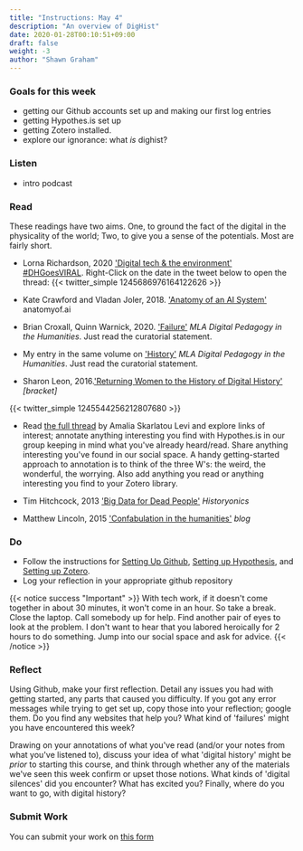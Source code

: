 ```yaml
---
title: "Instructions: May 4"
description: "An overview of DigHist"
date: 2020-01-28T00:10:51+09:00
draft: false
weight: -3
author: "Shawn Graham"
---
```


### Goals for this week

- getting our Github accounts set up and making our first log entries
- getting Hypothes.is set up
- getting Zotero installed.
- explore our ignorance: what _is_ dighist?

### Listen

- intro podcast

### Read

These readings have two aims. One, to ground the fact of the digital in the physicality of the world; Two, to give you a sense of the potentials. Most are fairly short.

+ Lorna Richardson, 2020 ['Digital tech & the environment'](https://twitter.com/lornarichardson/status/1245686976164122626) [#DHGoesVIRAL](https://twitter.com/hashtag/DHGoesVIRAL). Right-Click on the date in the tweet below to open the thread:
{{< twitter_simple 1245686976164122626 >}}

+ Kate Crawford and Vladan Joler, 2018. ['Anatomy of an AI System'](https://anatomyof.ai) anatomyof.ai

+ Brian Croxall, Quinn Warnick, 2020. ['Failure'](https://digitalpedagogy.hcommons.org/keyword/Failure) _MLA Digital Pedagogy in the Humanities_. Just read the curatorial statement.

+ My entry in the same volume on ['History'](https://digitalpedagogy.hcommons.org/keyword/History/) _MLA Digital Pedagogy in the Humanities_. Just read the curatorial statement.

+ Sharon Leon, 2016.['Returning Women to the History of Digital History'](http://www.6floors.org/bracket/2016/03/07/returning-women-to-the-history-of-digital-history/) _[bracket]_

{{< twitter_simple 1245544256212807680 >}}

+ Read [the full thread](https://twitter.com/amaliasl/status/1245544256212807680) by Amalia Skarlatou Levi and explore links of interest; annotate anything interesting you find with Hypothes.is in our group keeping in mind what you've already heard/read. Share anything interesting you've found in our social space. A handy getting-started approach to annotation is to think of the three W's: the weird, the wonderful, the worrying. Also add anything you read or anything interesting you find to your Zotero library.

+ Tim Hitchcock, 2013 ['Big Data for Dead People'](https://historyonics.blogspot.ca/2013/12/big-data-for-dead-people-digital.html) _Historyonics_

+ Matthew Lincoln, 2015 ['Confabulation in the humanities'](https://matthewlincoln.net/2015/03/21/confabulation-in-the-humanities.html) _blog_

### Do

- Follow the instructions for [Setting Up Github](/week/2020-wk1/github), [Setting up Hypothesis](/week/2020-wk1/hypothesis), and [Setting up Zotero](/week/2020-wk1/zotero).
- Log your reflection in your appropriate github repository

{{< notice success "Important" >}} With tech work, if it doesn't come together in about 30 minutes, it won't come in an hour. So take a break. Close the laptop. Call somebody up for help. Find another pair of eyes to look at the problem. I don't want to hear that you labored heroically for 2 hours to do something. Jump into our social space and ask for advice.
{{< /notice >}}

### Reflect

Using Github, make your first reflection. Detail any issues you had with getting started, any parts that caused you difficulty. If you got any error messages while trying to get set up, copy those into your reflection; google them. Do you find any websites that help you? What kind of 'failures' might you have encountered this week?

Drawing on your annotations of what you've read (and/or your notes from what you've listened to), discuss your idea of what 'digital history' might be _prior_ to starting this course, and think through whether any of the materials we've seen this week confirm or upset those notions. What kinds of 'digital silences' did you encounter? What has excited you? Finally, where do you want to go, with digital history?

### Submit Work

You can submit your work on [this form](https://docs.google.com/forms/d/e/1FAIpQLSc3iURU-J6usI6994Hm9MkBsIViOEbnoIyqtxhmhXbFW8raAw/viewform?usp=sf_link)
